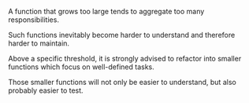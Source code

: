 A function that grows too large tends to aggregate too many responsibilities.
 
Such functions inevitably become harder to understand and therefore harder to maintain.
 
Above a specific threshold, it is strongly advised to refactor into smaller functions which focus on well-defined tasks.
 
Those smaller functions will not only be easier to understand, but also probably easier to test.
